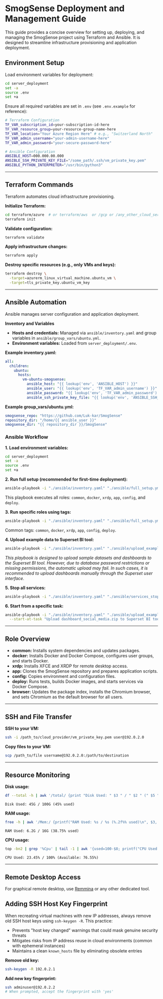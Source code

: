 # SmogSense Deployment and Management Guide

This guide provides a concise overview for setting up, deploying, and managing the SmogSense project using Terraform and Ansible. It is designed to streamline infrastructure provisioning and application deployment.


## Environment Setup

Load environment variables for deployment:

```sh
cd server_deployment
set -a
source .env
set +a
```

Ensure all required variables are set in `.env` (see `.env.example` for reference):

```sh
# Terraform Configuration
TF_VAR_subscription_id=your-subscription-id-here
TF_VAR_resource_group=your-resource-group-name-here
TF_VAR_location="Your Azure Region Here" # e.g., "Switzerland North"
TF_VAR_admin_username="your-admin-username-here"
TF_VAR_admin_password="your-secure-password-here"

# Ansible Configuration
ANSIBLE_HOST=000.000.00.000
ANSIBLE_SSH_PRIVATE_KEY_FILE="/some_path/.ssh/vm_private_key.pem"
ANSIBLE_PYTHON_INTERPRETER="/usr/bin/python3"
```
---

## Terraform Commands

Terraform automates cloud infrastructure provisioning.

**Initialize Terraform:**
```sh
cd terraform/azure  # or terraform/aws  or /gcp or /any_other_cloud_service, depending on your target
terraform init
```

**Validate configuration:**
```sh
terraform validate
```

**Apply infrastructure changes:**
```sh
terraform apply
```

**Destroy specific resources (e.g., only VMs and keys):**
```sh
terraform destroy \
  -target=azurerm_linux_virtual_machine.ubuntu_vm \
  -target=tls_private_key.ubuntu_vm_key
```
---

## Ansible Automation

Ansible manages server configuration and application deployment.

**Inventory and Variables**

- **Hosts and credentials:** Managed via `ansible/inventory.yaml` and group variables in `ansible/group_vars/ubuntu.yml`.
- **Environment variables:** Loaded from `server_deployment/.env`.

**Example inventory.yaml:**
```yaml
all:
  children:
    ubuntu:
      hosts:
        vm-ubuntu-smogsense:
          ansible_host: "{{ lookup('env', 'ANSIBLE_HOST') }}"
          ansible_user: "{{ lookup('env', 'TF_VAR_admin_username') }}"
          ansible_password: "{{ lookup('env', 'TF_VAR_admin_password') }}"
          ansible_ssh_private_key_file: "{{ lookup('env', 'ANSIBLE_SSH_PRIVATE_KEY_FILE') }}"
```

**Example group_vars/ubuntu.yml:**
```yaml
smogsense_repo: "https://github.com/Luk-kar/SmogSense"
repository_dir: "/home/{{ ansible_user }}"
smogsense_dir: "{{ repository_dir }}/SmogSense"
```

### Ansible Workflow

**1. Load environment variables:**
```sh
cd server_deployment
set -a
source .env
set +a
```

**2. Run full setup (recommended for first-time deployment):**
```sh
ansible-playbook -i "./ansible/inventory.yaml" "./ansible/full_setup.yml"
```
This playbook executes all roles: `common`, `docker`, `xrdp`, `app`, `config`, and `deploy`.

**3. Run specific roles using tags:**
```sh
ansible-playbook -i "./ansible/inventory.yaml" "./ansible/full_setup.yml" --tags docker,deploy
```
Common tags: `common`, `docker`, `xrdp`, `app`, `config`, `deploy`.

**4. Upload example data to Superset BI tool:**
```sh
ansible-playbook -i "./ansible/inventory.yaml" "./ansible/upload_example_data.yml" --tags upload_data
```
*This playbook is designed to upload sample datasets and dashboards to the Superset BI tool. However, due to database password restrictions or missing permissions, the automatic upload may fail. In such cases, it is recommended to upload dashboards manually through the Superset user interface.*

**5. Stop all services:**
```sh
ansible-playbook -i "./ansible/inventory.yaml" "./ansible/services_stop.yml"
```

**6. Start from a specific task:**
```sh
ansible-playbook -i "./ansible/inventory.yaml" "./ansible/upload_example_data.yml" \
  --start-at-task "Upload dashboard_social_media.zip to Superset BI tool"
```

---

## Role Overview

- **common:** Installs system dependencies and updates packages.
- **docker:** Installs Docker and Docker Compose, configures user groups, and starts Docker.
- **xrdp:** Installs XFCE and XRDP for remote desktop access.
- **app:** Clones the SmogSense repository and prepares application scripts.
- **config:** Copies environment and configuration files.
- **deploy:** Runs tests, builds Docker images, and starts services via Docker Compose.
- **browser:** Updates the package index, installs the Chromium browser, and sets Chromium as the default browser for all users.

---

## SSH and File Transfer

**SSH to your VM:**
```sh
ssh -i /path_to/cloud_provider/vm_private_key.pem user@192.0.2.0
```

**Copy files to your VM:**
```sh
scp /path_to/file username@192.0.2.0:/path/to/destination
```

---

## Resource Monitoring

**Disk usage:**
```sh
df --total -h | awk '/total/ {print "Disk Used: " $3 " / " $2 " (" $5 " used)"}'
```
```
Disk Used: 45G / 100G (45% used)
```
**RAM usage:**
```sh
free -h | awk '/Mem:/ {printf("RAM Used: %s / %s (%.2f%% used)\n", $3, $2, $3/$2*100)}'
```
```
RAM Used: 6.2G / 16G (38.75% used)
```
**CPU usage:**
```sh
top -bn2 | grep '%Cpu' | tail -1 | awk '{used=100-$8; printf("CPU Used: %.2f%% / 100%% (Available: %.2f%%)\n", used, 100-used)}'
```
```
CPU Used: 23.45% / 100% (Available: 76.55%)

```
---

## Remote Desktop Access

For graphical remote desktop, use [Remmina](https://remmina.org/) or any other dedicated tool.

## Adding SSH Host Key Fingerprint

When recreating virtual machines with new IP addresses, always remove old SSH host keys using `ssh-keygen -R`. This practice:
- Prevents "host key changed" warnings that could mask genuine security threats
- Mitigates risks from IP address reuse in cloud environments (common with ephemeral instances)
- Maintains a clean `known_hosts` file by eliminating obsolete entries

**Remove old key:**
```sh
ssh-keygen -R 192.0.2.1
```

**Add new key fingerprint:**
```sh
ssh adminuser@192.0.2.2
# When prompted, accept the fingerprint with 'yes'
```